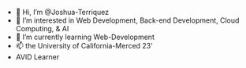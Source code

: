 - 👋 Hi, I’m @Joshua-Terriquez
- 👀 I’m interested in Web Development, Back-end Development, Cloud Computing, & AI
- 🌱 I’m currently learning Web-Development
- 📫 the University of California-Merced 23'
-    AVID Learner

<!---
Joshua-Terriquez/Joshua-Terriquez is a ✨ special ✨ repository because its `README.md` (this file) appears on your GitHub profile.
You can click the Preview link to take a look at your changes.
--->
